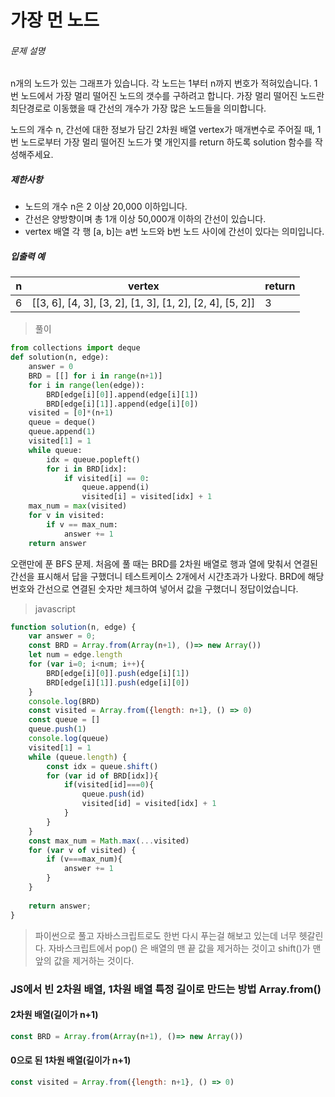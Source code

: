 # 가장 먼 노드

###### 문제 설명

n개의 노드가 있는 그래프가 있습니다. 각 노드는 1부터 n까지 번호가 적혀있습니다. 1번 노드에서 가장 멀리 떨어진 노드의 갯수를 구하려고 합니다. 가장 멀리 떨어진 노드란 최단경로로 이동했을 때 간선의 개수가 가장 많은 노드들을 의미합니다.

노드의 개수 n, 간선에 대한 정보가 담긴 2차원 배열 vertex가 매개변수로 주어질 때, 1번 노드로부터 가장 멀리 떨어진 노드가 몇 개인지를 return 하도록 solution 함수를 작성해주세요.

##### 제한사항

- 노드의 개수 n은 2 이상 20,000 이하입니다.
- 간선은 양방향이며 총 1개 이상 50,000개 이하의 간선이 있습니다.
- vertex 배열 각 행 [a, b]는 a번 노드와 b번 노드 사이에 간선이 있다는 의미입니다.

##### 입출력 예

| n    | vertex                                                   | return |
| ---- | -------------------------------------------------------- | ------ |
| 6    | [[3, 6], [4, 3], [3, 2], [1, 3], [1, 2], [2, 4], [5, 2]] | 3      |

> 풀이

```python
from collections import deque
def solution(n, edge):
    answer = 0
    BRD = [[] for i in range(n+1)]
    for i in range(len(edge)):
        BRD[edge[i][0]].append(edge[i][1])
        BRD[edge[i][1]].append(edge[i][0])
    visited = [0]*(n+1)
    queue = deque()
    queue.append(1)
    visited[1] = 1
    while queue:
        idx = queue.popleft()
        for i in BRD[idx]:
            if visited[i] == 0:
                queue.append(i)
                visited[i] = visited[idx] + 1
    max_num = max(visited)
    for v in visited:
        if v == max_num:
            answer += 1
    return answer
```

오랜만에 푼 BFS 문제. 처음에 풀 때는 BRD를 2차원 배열로 행과 열에 맞춰서 연결된 간선을 표시해서 답을 구했더니 테스트케이스 2개에서 시간초과가 나왔다. BRD에 해당번호와 간선으로 연결된 숫자만 체크하여 넣어서 값을 구했더니 정답이었습니다. 

> javascript

```javascript
function solution(n, edge) {
    var answer = 0;
    const BRD = Array.from(Array(n+1), ()=> new Array())
    let num = edge.length
    for (var i=0; i<num; i++){
        BRD[edge[i][0]].push(edge[i][1])
        BRD[edge[i][1]].push(edge[i][0])
    }
    console.log(BRD)
    const visited = Array.from({length: n+1}, () => 0)
    const queue = []
    queue.push(1)
    console.log(queue)
    visited[1] = 1
    while (queue.length) {
        const idx = queue.shift()
        for (var id of BRD[idx]){
            if(visited[id]===0){
                queue.push(id)
                visited[id] = visited[idx] + 1
            }
        }
    }
    const max_num = Math.max(...visited)
    for (var v of visited) {
        if (v===max_num){
            answer += 1
        }
    }
    
    return answer;
}
```

> 파이썬으로 풀고 자바스크립트로도 한번 다시 푸는걸 해보고 있는데 너무 헷갈린다. 자바스크립트에서 pop() 은 배열의 맨 끝 값을 제거하는 것이고 shift()가 맨 앞의 값을 제거하는 것이다. 

### JS에서 빈 2차원 배열, 1차원 배열 특정 길이로 만드는 방법 Array.from()

#### 2차원 배열(길이가 n+1)

```javascript
const BRD = Array.from(Array(n+1), ()=> new Array())
```

#### 0으로 된 1차원 배열(길이가 n+1)

```javascript
const visited = Array.from({length: n+1}, () => 0)
```




